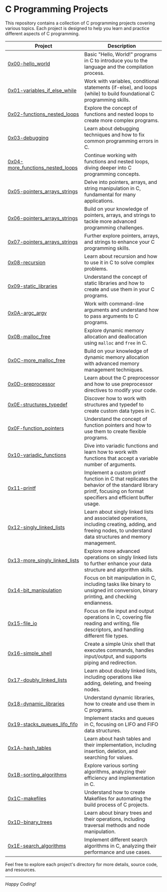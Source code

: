 # C Programming Projects

This repository contains a collection of C programming projects covering various topics. Each project is designed to help you learn and practice different aspects of C programming.

| Project | Description |
|---------|-------------|
| [0x00-hello_world](./0x00-hello_world) | Basic "Hello, World!" programs in C to introduce you to the language and the compilation process. |
| [0x01-variables_if_else_while](./0x01-variables_if_else_while) | Work with variables, conditional statements (if-else), and loops (while) to build foundational C programming skills. |
| [0x02-functions_nested_loops](./0x02-functions_nested_loops) | Explore the concept of functions and nested loops to create more complex programs. |
| [0x03-debugging](./0x03-debugging) | Learn about debugging techniques and how to fix common programming errors in C. |
| [0x04-more_functions_nested_loops](./0x04-more_functions_nested_loops) | Continue working with functions and nested loops, diving deeper into C programming concepts. |
| [0x05-pointers_arrays_strings](./0x05-pointers_arrays_strings) | Delve into pointers, arrays, and string manipulation in C, fundamental for many applications. |
| [0x06-pointers_arrays_strings](./0x06-pointers_arrays_strings) | Build on your knowledge of pointers, arrays, and strings to tackle more advanced programming challenges. |
| [0x07-pointers_arrays_strings](./0x07-pointers_arrays_strings) | Further explore pointers, arrays, and strings to enhance your C programming skills. |
| [0x08-recursion](./0x08-recursion) | Learn about recursion and how to use it in C to solve complex problems. |
| [0x09-static_libraries](./0x09-static_libraries) | Understand the concept of static libraries and how to create and use them in your C programs. |
| [0x0A-argc_argv](./0x0A-argc_argv) | Work with command-line arguments and understand how to pass arguments to C programs. |
| [0x0B-malloc_free](./0x0B-malloc_free) | Explore dynamic memory allocation and deallocation using `malloc` and `free` in C. |
| [0x0C-more_malloc_free](./0x0C-more_malloc_free) | Build on your knowledge of dynamic memory allocation with advanced memory management techniques. |
| [0x0D-preprocessor](./0x0D-preprocessor) | Learn about the C preprocessor and how to use preprocessor directives to modify your code. |
| [0x0E-structures_typedef](./0x0E-structures_typedef) | Discover how to work with structures and typedef to create custom data types in C. |
| [0x0F-function_pointers](./0x0F-function_pointers) | Understand the concept of function pointers and how to use them to create flexible programs. |
| [0x10-variadic_functions](./0x10-variadic_functions) | Dive into variadic functions and learn how to work with functions that accept a variable number of arguments. |
| [0x11-printf](./0x11-printf) | Implement a custom printf function in C that replicates the behavior of the standard library printf, focusing on format specifiers and efficient buffer usage. |
| [0x12-singly_linked_lists](./0x12-singly_linked_lists) | Learn about singly linked lists and associated operations, including creating, adding, and freeing nodes, to understand data structures and memory management. |
| [0x13-more_singly_linked_lists](./0x13-more_singly_linked_lists) | Explore more advanced operations on singly linked lists to further enhance your data structure and algorithm skills. |
| [0x14-bit_manipulation](./0x14-bit_manipulation) | Focus on bit manipulation in C, including tasks like binary to unsigned int conversion, binary printing, and checking endianness. |
| [0x15-file_io](./0x15-file_io) | Focus on file input and output operations in C, covering file reading and writing, file descriptors, and handling different file types. |
| [0x16-simple_shell](./0x16-simple_shell) | Create a simple Unix shell that executes commands, handles input/output, and supports piping and redirection. |
| [0x17-doubly_linked_lists](./0x17-doubly_linked_lists) | Learn about doubly linked lists, including operations like adding, deleting, and freeing nodes. |
| [0x18-dynamic_libraries](./0x18-dynamic_libraries) | Understand dynamic libraries, how to create and use them in C programs. |
| [0x19-stacks_queues_lifo_fifo](./0x19-stacks_queues_lifo_fifo) | Implement stacks and queues in C, focusing on LIFO and FIFO data structures. |
| [0x1A-hash_tables](./0x1A-hash_tables) | Learn about hash tables and their implementation, including insertion, deletion, and searching for values. |
| [0x1B-sorting_algorithms](./0x1B-sorting_algorithms) | Explore various sorting algorithms, analyzing their efficiency and implementation in C. |
| [0x1C-makefiles](./0x1C-makefiles) | Understand how to create Makefiles for automating the build process of C projects. |
| [0x1D-binary_trees](./0x1D-binary_trees) | Learn about binary trees and their operations, including traversal methods and node manipulation. |
| [0x1E-search_algorithms](./0x1E-search_algorithms) | Implement different search algorithms in C, analyzing their performance and use cases. |

Feel free to explore each project's directory for more details, source code, and resources.

---

_Happy Coding!_
